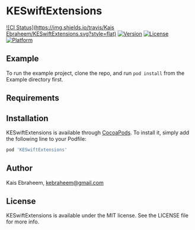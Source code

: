 # KESwiftExtensions

[![CI Status](https://img.shields.io/travis/Kais Ebraheem/KESwiftExtensions.svg?style=flat)](https://travis-ci.org/KaisEbraheem/KESwiftExtensions)
[![Version](https://img.shields.io/cocoapods/v/KESwiftExtensions.svg?style=flat)](https://cocoapods.org/pods/KESwiftExtensions)
[![License](https://img.shields.io/cocoapods/l/KESwiftExtensions.svg?style=flat)](https://cocoapods.org/pods/KESwiftExtensions)
[![Platform](https://img.shields.io/cocoapods/p/KESwiftExtensions.svg?style=flat)](https://cocoapods.org/pods/KESwiftExtensions)

## Example

To run the example project, clone the repo, and run `pod install` from the Example directory first.

## Requirements

## Installation

KESwiftExtensions is available through [CocoaPods](https://cocoapods.org). To install
it, simply add the following line to your Podfile:

```ruby
pod 'KESwiftExtensions'
```

## Author

Kais Ebraheem, kebraheem@gmail.com

## License

KESwiftExtensions is available under the MIT license. See the LICENSE file for more info.
